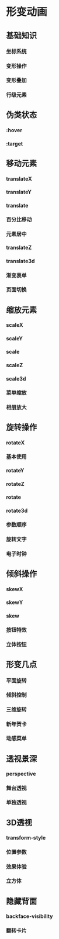 # 形变动画

## 基础知识



#### 坐标系统



#### 变形操作



#### 变形叠加



#### 行级元素



## 伪类状态

#### :hover



#### :target



## 移动元素



#### translateX



#### translateY



#### translate



#### 百分比移动



#### 元素居中



#### translateZ



#### translate3d



#### 渐变表单



#### 页面切换



## 缩放元素



#### scaleX



#### scaleY



#### scale



#### scaleZ



#### scale3d



#### 菜单缩放



#### 相册放大



## 旋转操作



#### rotateX



#### 基本使用



#### rotateY



#### rotateZ



#### rotate



#### rotate3d



#### 参数顺序



#### 旋转文字



#### 电子时钟



## 倾斜操作



#### skewX



#### skewY



#### skew



#### 按钮特效



#### 立体按钮



## 形变几点



#### 平面旋转



#### 倾斜控制



#### 三维旋转



#### 新年贺卡



#### 动感菜单



## 透视景深



#### perspective



#### 舞台透视



#### 单独透视



## 3D透视



#### transform-style



#### 位置参数



#### 效果体验



#### 立方体



## 隐藏背面



#### backface-visibility



#### 翻转卡片
